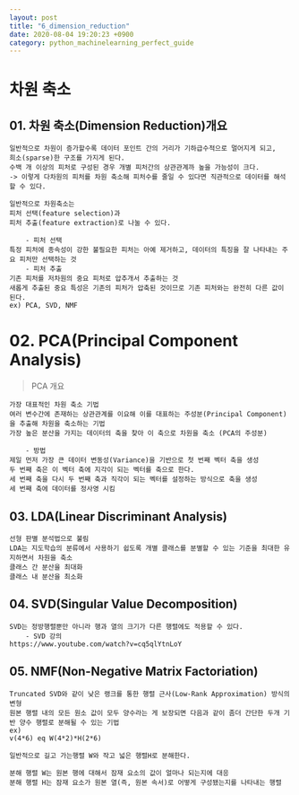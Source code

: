 ```yaml
---
layout: post
title: "6_dimension_reduction"
date: 2020-08-04 19:20:23 +0900
category: python_machinelearning_perfect_guide
---
```


# 차원 축소

## 01. 차원 축소(Dimension Reduction)개요

```
일반적으로 차원이 증가할수록 데이터 포인트 간의 거리가 기하급수적으로 멀어지게 되고,
희소(sparse)한 구조를 가지게 된다.
수백 개 이상의 피처로 구성된 경우 개별 피처간의 상관관계까 높을 가능성이 크다.
-> 이렇게 다차원의 피처를 차원 축소해 피처수를 줄일 수 있다면 직관적으로 데이터를 해석할 수 있다.

일반적으로 차원축소는 
피처 선택(feature selection)과
피처 추출(feature extraction)로 나눌 수 있다.

    - 피처 선택
특정 피처에 종속성이 강한 불필요한 피처는 아예 제거하고, 데이터의 특징을 잘 나타내는 주요 피처만 선택하는 것
    - 피처 추출
기존 피처를 저차원의 중요 피처로 압추개서 추출하는 것 
새롭게 추출된 중요 특성은 기존의 피처가 압축된 것이므로 기존 피처와는 완전히 다른 값이 된다.
ex) PCA, SVD, NMF 
```
# 02. PCA(Principal Component Analysis)

> PCA 개요

```
가장 대표적인 차원 축소 기법
여러 변수간에 존재하는 상관관계를 이요해 이를 대표하는 주성분(Principal Component)을 추출해 차원을 축소하는 기법
가장 높은 분산을 가지는 데이터의 축을 찾아 이 축으로 차원을 축소 (PCA의 주성분)

    - 방법
제일 먼저 가장 큰 데이터 변동성(Variance)을 기반으로 첫 번째 벡터 축을 생성
두 번째 축은 이 벡터 축에 지각이 되는 벡터를 축으로 한다.
세 번째 축을 다시 두 번째 축과 직각이 되는 벡터를 설정하는 방식으로 축을 생성
세 번째 축에 데이터를 정사영 시킴
```

## 03. LDA(Linear Discriminant Analysis)

```
선형 판별 분석법으로 불림
LDA는 지도학습의 분류에서 사용하기 쉽도록 개별 클래스를 분별할 수 있는 기준을 최대한 유지하면서 차원을 축소
클래스 간 분산을 최대화
클래스 내 분산을 최소화
```

## 04. SVD(Singular Value Decomposition)

```
SVD는 정방행렬뿐만 아니라 행과 열의 크기가 다른 행렬에도 적용할 수 있다.
    - SVD 강의 
https://www.youtube.com/watch?v=cq5qlYtnLoY
```

## 05. NMF(Non-Negative Matrix Factoriation)

```
Truncated SVD와 같이 낮은 랭크를 통한 행렬 근사(Low-Rank Approximation) 방식의 변형
원본 행렬 내의 모든 원소 값이 모두 양수라는 게 보장되면 다음과 같이 좀더 간단한 두개 기반 양수 행렬로 분해될 수 있는 기법
ex)
v(4*6) eq W(4*2)*H(2*6)

일반적으로 길고 가는행렬 W와 작고 넓은 행렬H로 분해한다.

분해 행렬 W는 원본 행에 대해서 잠재 요소의 값이 얼마나 되는지에 대응
분해 행렬 H는 잠재 요소가 원본 열(즉, 원본 속서)로 어떻게 구성됐는지를 나타내는 행렬
```

